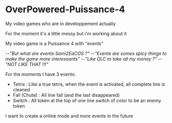 # OverPowered-Puissance-4
My video games who are in developpement actually

For the moment it's a little messy but i'm working about it

My video game is a Puissance 4 with "events"

--_"But what are events Sami2EaCOS ?"_
--_"Events are somes spicy things to make the game more interessants"_
--_"Like DLC to take all my money ?"_
--_"NOT LIKE THAT !!!"_

For the moments I have 3 events:
  - Tetris :
      Like a true tetris, when the event is activated, all complete line is cleaned
  - Fall (Chute) :
      All line fall (and the last disappeared)
  - Switch :
      All token at the top of one line switch of color to be an enemy token
      
I want to create a online mode and more events in the future

